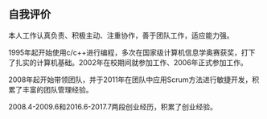 ## 自我评价

本人工作认真负责、积极主动、注重协作，善于团队工作，适应能力强。

1995年起开始使用c/c++进行编程，多次在国家级计算机信息学奥赛获奖，打下了扎实的计算机基础。2002年在校期间就参加工作、2006年正式参加工作。

2008年起开始带领团队，并于2011年在团队中应用Scrum方法进行敏捷开发，积累了丰富的团队管理经验。

2008.4-2009.6和2016.6-2017.7两段创业经历，积累了创业经验。
